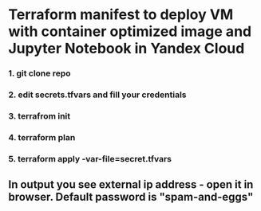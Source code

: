 # Terraform manifest to deploy VM with container optimized image and Jupyter Notebook in Yandex Cloud

### 1. git clone repo
### 2. edit secrets.tfvars and fill your credentials
### 3. terrafrom init
### 4. terraform plan 
### 5. terraform apply -var-file=secret.tfvars

## In output you see external ip address - open it in browser. Default password is "spam-and-eggs"
